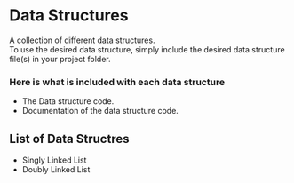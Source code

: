 # Data Structures
A collection of different data structures.
<br />
To use the desired data structure, simply include the desired data structure file(s) in your project folder.

### Here is what is included with each data structure
- The Data structure code.
- Documentation of the data structure code. 

## List of Data Structres
- Singly Linked List
- Doubly Linked List

<br />
